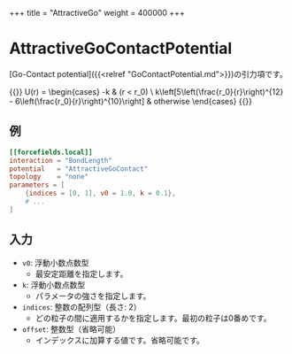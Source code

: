 +++
title = "AttractiveGo"
weight = 400000
+++

# AttractiveGoContactPotential

[Go-Contact potential]({{<relref "GoContactPotential.md">}})の引力項です。

{{<katex display>}}
U(r) =
\begin{cases}
-k & (r < r_0) \\
k\left[5\left(\frac{r_0}{r}\right)^{12} - 6\left(\frac{r_0}{r}\right)^{10}\right] & otherwise
\end{cases}
{{</katex>}}

## 例

```toml
[[forcefields.local]]
interaction = "BondLength"
potential   = "AttractiveGoContact"
topology    = "none"
parameters = [
    {indices = [0, 1], v0 = 1.0, k = 0.1},
    # ...
]
```

## 入力

- `v0`: 浮動小数点数型
  - 最安定距離を指定します。
- `k`: 浮動小数点数型
  - パラメータの強さを指定します。
- `indices`: 整数の配列型（長さ: 2）
  - どの粒子の間に適用するかを指定します。最初の粒子は0番めです。
- `offset`: 整数型（省略可能）
  - インデックスに加算する値です。省略可能です。
